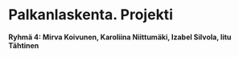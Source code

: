 # Palkanlaskenta. Projekti
**Ryhmä 4: Mirva Koivunen, Karoliina Niittumäki, Izabel Silvola, Iitu Tähtinen**
